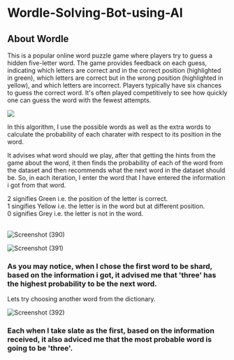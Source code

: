 # Wordle-Solving-Bot-using-AI

<h2>About Wordle</h2>

This is a popular online word puzzle game where players try to guess a hidden five-letter word. The game provides feedback on each guess, indicating which letters are correct and in the correct position (highlighted in green), which letters are correct but in the wrong position (highlighted in yellow), and which letters are incorrect. Players typically have six chances to guess the correct word. It's often played competitively to see how quickly one can guess the word with the fewest attempts.

<img src='https://github.com/J4tt1n/Wordle-Solving-Bot-using-AI/assets/90543867/f4c4390e-6c8c-48fa-94d8-36be32a9cf35'>

In this algorithm, I use the possible words as well as the extra words to calculate the probability of each charater with respect to its position in the word.

It advises what word should we play, after that getting the hints from the game about the word, it then finds the probability of each of the word from the dataset and then recommends what the next word in the dataset should be. So, in each iteration, I enter the word that I have entered the information i got from that word. 
<div>2 signifies Green i.e. the position of the letter is correct.</div>
<div>1 singifies Yellow i.e. the letter is in the word but at different position.</div>
<div>0 signifies Grey i.e. the letter is not in the word.</div>
<br>

![Screenshot (390)](https://github.com/J4tt1n/Wordle-Solving-Bot-using-AI/assets/90543867/3a26e9c9-a050-4ea0-881f-50a059a5c9e3)

![Screenshot (391)](https://github.com/J4tt1n/Wordle-Solving-Bot-using-AI/assets/90543867/b291fafb-0f3e-4096-bd55-c7602aff2b70)

<h3>As you may notice, when I chose the first word to be shard, based on the information i got, it advised me that 'three' has the highest probability to be the next word.</h3>

Lets try choosing another word from the dictionary.

![Screenshot (392)](https://github.com/J4tt1n/Wordle-Solving-Bot-using-AI/assets/90543867/d54cb998-892b-4a50-8761-4dc38c2fe30a)

<h3>Each when I take slate as the first, based on the information received, it also adviced me that the most probable word is going to be 'three'.</h3>
